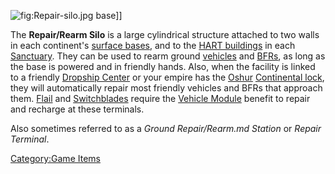 ![](Repair-silo.md.jpg "fig:Repair-silo.jpg") base\]\]

The **Repair/Rearm Silo** is a large cylindrical structure attached to
two walls in each continent's [surface
bases](Facilities.md#Surface_Bases), and to the [HART
buildings](HART_building.md) in each
[Sanctuary](Sanctuary.md). They can be used to rearm ground
[vehicles](vehicle.md) and [BFRs](BattleFrame_Robotics.md), as long as
the base is powered and in friendly hands. Also, when the facility is
linked to a friendly [Dropship Center](Dropship_Center.md) or
your empire has the [Oshur](Oshur.md) [Continental
lock](Continental_lock.md), they will automatically repair most
friendly vehicles and BFRs that approach them. [Flail](Flail.md)
and [Switchblades](Switchblade.md) require the [Vehicle
Module](Vehicle_Module.md) benefit to repair and recharge at
these terminals.

Also sometimes referred to as a _Ground Repair/Rearm.md Station_ or _Repair
Terminal_.

[Category:Game Items](Category:Game_Items.md)
